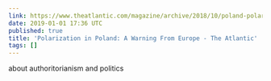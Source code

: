```yaml
---
link: https://www.theatlantic.com/magazine/archive/2018/10/poland-polarization/568324/
date: 2019-01-01 17:36 UTC
published: true
title: 'Polarization in Poland: A Warning From Europe - The Atlantic'
tags: []
---
```


about authoritorianism and politics
